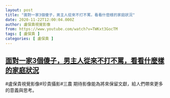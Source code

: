 ```yaml
---
layout: post
title: "面對一家3個傻子，男主人從來不打不罵，看看什麼樣的家庭狀況"
date: 2020-11-22T12:00:04.000Z
author: 盧保貴視覺影像
from: https://www.youtube.com/watch?v=TWKxt3GocTM
tags: [ 盧保貴 ]
categories: [ 盧保貴 ]
---
```

<!--1606046404000-->
[面對一家3個傻子，男主人從來不打不罵，看看什麼樣的家庭狀況](https://www.youtube.com/watch?v=TWKxt3GocTM)
------

<div>
#盧保貴視覺影像#珍貴攝影#三農 期待影像能為將來保留文獻，給人們帶來更多的意義與思考。
</div>
